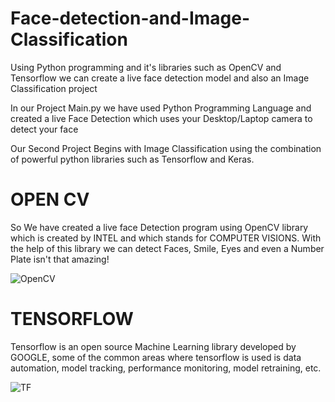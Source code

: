 # Face-detection-and-Image-Classification
Using Python programming and it's libraries such as OpenCV and Tensorflow we can create a live face detection model and also an Image Classification project

In our Project Main.py we have used Python Programming Language and created a live Face Detection which uses your Desktop/Laptop camera to detect your face

Our Second Project Begins with Image Classification using the combination of powerful python libraries such as Tensorflow and Keras. 

# OPEN CV
So We have created a live face Detection program using OpenCV library which is created by INTEL and which stands for COMPUTER VISIONS. 
With the help of this library we can detect Faces, Smile, Eyes and even a Number Plate isn't that amazing!

![OpenCV](https://user-images.githubusercontent.com/100001521/233752429-03abf6d0-1c08-4fcd-a3d1-2b25186cadc5.jpeg)

# TENSORFLOW
Tensorflow is an open source Machine Learning library developed by GOOGLE, some of the common areas where tensorflow is used is data automation, model tracking, performance monitoring, model retraining, etc. 

![TF](https://user-images.githubusercontent.com/100001521/233752646-9fd79005-b479-4c14-984f-2a6a2d315aae.png)

